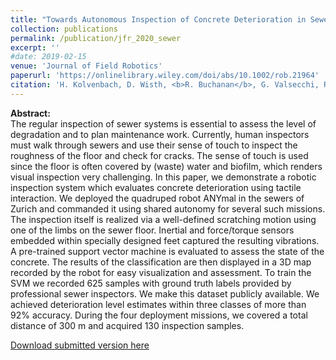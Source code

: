 ```yaml
---
title: "Towards Autonomous Inspection of Concrete Deterioration in Sewers with Legged Robots"
collection: publications
permalink: /publication/jfr_2020_sewer
excerpt: ''
#date: 2019-02-15
venue: 'Journal of Field Robotics'
paperurl: 'https://onlinelibrary.wiley.com/doi/abs/10.1002/rob.21964'
citation: 'H. Kolvenbach, D. Wisth, <b>R. Buchanan</b>, G. Valsecchi, R. Grandia, M. Fallon, and M. Hutter, “Towards autonomous inspection of concrete deterioration in sewers with legged robots, <i>J Field Robotics</i>. 2020; 1-4'
---
```


**Abstract:**<br>
The regular inspection of sewer systems is essential to assess the level of degradation and to plan maintenance work. Currently, human inspectors must walk through sewers and use their sense of touch to inspect the roughness of the floor and check for cracks. The sense of touch is used since the floor is often covered by (waste) water and biofilm, which renders visual inspection very challenging. In this paper, we demonstrate a robotic inspection system which evaluates concrete deterioration using tactile interaction. We deployed the quadruped robot ANYmal in the sewers of Zurich and commanded it using shared autonomy for several such missions. The inspection itself is realized via a well-defined scratching motion using one of the limbs on the sewer floor. Inertial and force/torque sensors embedded within specially designed feet captured the resulting vibrations. A pre-trained support vector machine is evaluated to assess the state of the concrete. The results of the classification are then displayed in a 3D map recorded by the robot for easy visualization and assessment. To train the SVM we recorded 625 samples with ground truth labels provided by professional sewer inspectors. We make this dataset publicly available. We achieved deterioration level estimates within three classes of more than 92% accuracy. During the four deployment missions, we covered a total distance of 300 m and acquired 130 inspection samples.

[Download submitted version here](http://www.robots.ox.ac.uk/~mobile/drs/Papers/2020JFR_kolvenbach.pdf)